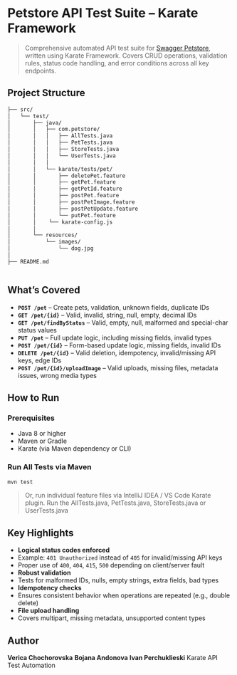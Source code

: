 
#  Petstore API Test Suite – Karate Framework

> Comprehensive automated API test suite for [Swagger Petstore](https://petstore.swagger.io/v2), written using Karate Framework. 
> Covers CRUD operations, validation rules, status code handling, and error conditions across all key endpoints.

##  Project Structure

```bash
├── src/
│   └── test/
│       ├── java/
│       │   ├── com.petstore/
│       │   │   ├── AllTests.java
│       │   │   ├── PetTests.java
│       │   │   ├── StoreTests.java
│       │   │   └── UserTests.java
│       │   │ 
│       │   └── karate/tests/pet/
│       │       ├── deletePet.feature
│       │       ├── getPet.feature
│       │       ├── getPetId.feature
│       │       ├── postPet.feature
│       │       ├── postPetImage.feature
│       │       ├── postPetUpdate.feature
│       │       └── putPet.feature
│       │    └── karate-config.js
│       │
│       └── resources/
│           └── images/
│               └── dog.jpg
│
├── README.md



```

##  What’s Covered

- **`POST /pet`** – Create pets, validation, unknown fields, duplicate IDs
- **`GET /pet/{id}`** – Valid, invalid, string, null, empty, decimal IDs
- **`GET /pet/findByStatus`** – Valid, empty, null, malformed and special-char status values
- **`PUT /pet`** – Full update logic, including missing fields, invalid types
- **`POST /pet/{id}`** – Form-based update logic, missing fields, invalid IDs
- **`DELETE /pet/{id}`** – Valid deletion, idempotency, invalid/missing API keys, edge IDs
- **`POST /pet/{id}/uploadImage`** – Valid uploads, missing files, metadata issues, wrong media types

##  How to Run

### Prerequisites

- Java 8 or higher
- Maven or Gradle
- Karate (via Maven dependency or CLI)

###  Run All Tests via Maven

```bash
mvn test
```

> Or, run individual feature files via IntelliJ IDEA / VS Code Karate plugin.
> Run the AllTests.java, PetTests.java, StoreTests.java or UserTests.java

##  Key Highlights

-  **Logical status codes enforced**
  - Example: `401 Unauthorized` instead of `405` for invalid/missing API keys
  - Proper use of `400`, `404`, `415`, `500` depending on client/server fault
-  **Robust validation**
  - Tests for malformed IDs, nulls, empty strings, extra fields, bad types
-  **Idempotency checks**
  - Ensures consistent behavior when operations are repeated (e.g., double delete)
-  **File upload handling**
  - Covers multipart, missing metadata, unsupported content types


##  Author

**Verica Chochorovska**  **Bojana Andonova** **Ivan Perchuklieski** 
Karate API Test Automation
